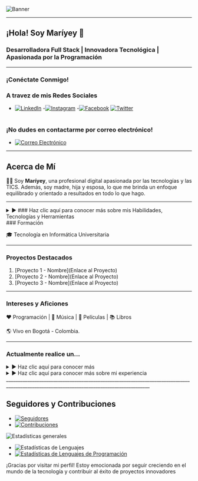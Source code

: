 <!-- Banner para GitHub - Maríyey, Desarrolladora Full Stack -->

![Banner](https://github.com/Mariayey12/Mariayey12/assets/92681721/fc807aca-7cae-4990-aea0-adb30232dfa8)

---

## ¡Hola!  Soy Maríyey 👋

### Desarrolladora Full Stack | Innovadora Tecnológica | Apasionada por la Programación
_________________________________________________________________________________________________________________________________________________________________________________________
### ¡Conéctate Conmigo!
  ### A travez de mis Redes Sociales
- [![LinkedIn](https://img.shields.io/badge/LinkedIn-Profile-blue?style=for-the-badge&logo=linkedin)](https://www.linkedin.com/in/mariayennifermartinezcordero709654268)
-[![Instagram](https://img.shields.io/badge/Instagram-Follow%20Me-orange?style=for-the-badge&logo=instagram)](https://www.instagram.com/tu_usuario_de_instagram)
 -[![Facebook](https://img.shields.io/badge/Facebook-Add%20Me-blue?style=for-the-badge&logo=facebook)](https://www.facebook.com/tu_usuario_de_facebook) [![Twitter](https://img.shields.io/badge/Twitter-Follow-blue?style=for-the-badge&logo=twitter)](https://twitter.com/tu_usuario_de_twitter)<br></br>
### ¡No dudes en contactarme por correo electrónico! 
- [![Correo Electrónico](https://img.shields.io/badge/Email-Contact%20Me-brightgreen?style=for-the-badge&logo=gmail)](mailto:tu@email.com)
_________________________________________________________________________________________________________________________________________________________________________________________
## Acerca de Mí

👩‍💼 Soy **Maríyey**, una profesional digital apasionada por las tecnologías y las TICS. Además, soy madre, hija y esposa, lo que me brinda un enfoque equilibrado y orientado a resultados en todo lo que hago.

---
<details>
<summary>▶️ ### Haz clic aquí para conocer más sobre mis  Habilidades, Tecnologías y Herramientas </summary>

  # Desarrollador Frontend

### Lenguajes
Programación Orientada a Eventos, Orientada a Objetos y Funcional

| HTML5 | CSS3 | Bootstrap | Sass | JavaScript | React | Redux | Vue.js | PHP |
|-------|------|-----------|------|------------|------|-------|-------|-----|
| [![HTML5](https://img.shields.io/badge/HTML5-E34F26?style=for-the-badge)](https://www.w3.org/TR/html52/) | [![CSS3](https://img.shields.io/badge/CSS3-1572B6?style=for-the-badge&logo=css3&logoColor=white)](https://www.w3schools.com/css/) | [![Bootstrap](https://img.shields.io/badge/Bootstrap-5C2D91?style=for-the-badge&logo=bootstrap&logoColor=white)](https://getbootstrap.com) | [![Sass](https://img.shields.io/badge/Sass-CC6699?style=for-the-badge&logo=sass&logoColor=white)](https://sass-lang.com) | [![JavaScript](https://img.shields.io/badge/JavaScript-F7DF1E?style=for-the-badge&logo=javascript&logoColor=black)](https://developer.mozilla.org/en-US/docs/Web/JavaScript) | [![React](https://img.shields.io/badge/React-61DAFB?style=for-the-badge&logo=react&logoColor=black)](https://reactjs.org/) | [![Redux](https://img.shields.io/badge/Redux-764ABC?style=for-the-badge)](https://redux.js.org/) | [![Vue.js](https://img.shields.io/badge/Vue.js-4FC08D?style=for-the-badge&logo=vue.js&logoColor=white)](https://vuejs.org/) | [![PHP](https://img.shields.io/badge/PHP-777BB4?style=for-the-badge&logo=php&logoColor=white)](https://www.php.net)

### Lenguajes Transpiladores de JavaScript
| Webpack | Babel |
|---------|-------|
| [![Webpack](https://img.shields.io/badge/Webpack-8DD6F9?style=for-the-badge&logo=webpack&logoColor=black)](https://webpack.js.org) | [![Babel](https://img.shields.io/badge/Babel-F9DC3E?style=for-the-badge&logo=babel&logoColor=black)](https://babeljs.io/)

# Desarrollador Backend

### Lenguajes
| C | Java | Node.js |
|---|------|---------|
| [![C](https://img.shields.io/badge/C-00599C?style=for-the-badge&logo=&logoColor=white)](https://www.cprogramming.com/) | [![Java](https://img.shields.io/badge/Java-007396?style=for-the-badge&logo=java&logoColor=white)](https://www.java.com) | [![Node.js](https://img.shields.io/badge/Node.js-339933?style=for-the-badge&logo=node.js&logoColor=white)](https://nodejs.org)

### Frameworks
| Spring |
|--------|
| [![Spring](https://img.shields.io/badge/Spring-6DB33F?style=for-the-badge&logo=spring&logoColor=white)](https://spring.io/)

### Tecnologías y Conceptos
REST API, Microservicios, Spring Security, JWT

### Bases de Datos
| MongoDB | MySQL |
|---------|-------|
| [![MongoDB](https://img.shields.io/badge/MongoDB-47A248?style=for-the-badge&logo=mongodb&logoColor=white)](https://www.mongodb.com/) | [![MySQL](https://img.shields.io/badge/MySQL-4479A1?style=for-the-badge&logo=mysql&logoColor=white)](https://www.mysql.com/)

### Backend as a Service (BaaS)
| Firebase | Heroku |
|----------|--------|
| [![Firebase](https://img.shields.io/badge/Firebase-FFCA28?style=for-the-badge&logo=firebase&logoColor=black)](https://firebase.google.com/) | [![Heroku](https://img.shields.io/badge/Heroku-430098?style=for-the-badge&logo=heroku&logoColor=white)](https://heroku.com)

### Testing
| Postman | Jest | JUnit |
|---------|------|-------|
| [![Postman](https://img.shields.io/badge/Postman-FF6C37?style=for-the-badge&logo=postman&logoColor=white)](https://postman.com) | [![Jest](https://www.vectorlogo.zone/logos/jestjsio/jestjsio-icon.svg)](https://jestjs.io) | [![JUnit](https://img.shields.io/badge/JUnit-25A162?style=for-the-badge&logo=junit&logoColor=white)](https://junit.org/junit5/)

# Herramientas y Métodos

### Software
| Figma | Git | Illustrator | Linux | Vercel |
|-------|-----|-------------|-------|--------|
| [![Figma](https://img.shields.io/badge/Figma-F24E1E?style=for-the-badge&logo=figma&logoColor=white)](https://www.figma.com/) | [![Git](https://img.shields.io/badge/Git-F05032?style=for-the-badge&logo=git&logoColor=white)](https://git-scm.com/) | [![Illustrator](https://img.shields.io/badge/Illustrator-FF9A00?style=for-the-badge&logo=adobe-illustrator&logoColor=black)](https://www.adobe.com/in/products/illustrator.html) | [![Linux](https://img.shields.io/badge/Linux-FCC624?style=for-the-badge&logo=linux&logoColor=black)](https://www.linux.org/) | [![Vercel](https://img.shields.io/badge/Vercel-000000?style=for-the-badge&logo=vercel&logoColor=white)](https://vercel.com/)

### Métodos
- Metodologías Ágiles
- Design Thinking
- Diagrama UML
- Patrón Arquitectónico MVC

### Habilidades y Tecnologías

#### Desarrollo Frontend:Languages
Programacion Orientada a eventos,a Objetos y Funcional
- <a href="https://www.w3.org/TR/html52/" style="text-decoration: none;">
  <div style="background-color: #E34F26; color: #ffffff; padding: 10px 40px; border: none; text-align: center; cursor: pointer; display: inline-block;">
    <img src="https://img.shields.io/badge/HTML5-E34F26?style=for-the-badge" alt="HTML5" width="60" height="50">
  </div>
</a>  

[![CSS3](https://img.shields.io/badge/CSS3-1572B6?style=for-the-badge&logo=css3&logoColor=white)](https://www.w3schools.com/css/) [![Bootstrap](https://img.shields.io/badge/Bootstrap-5C2D91?style=for-the-badge&logo=bootstrap&logoColor=white)](https://getbootstrap.com) [![Sass](https://img.shields.io/badge/Sass-CC6699?style=for-the-badge&logo=sass&logoColor=white)](https://sass-lang.com) [![JavaScript](https://img.shields.io/badge/JavaScript-F7DF1E?style=for-the-badge&logo=javascript&logoColor=black)](https://developer.mozilla.org/en-US/docs/Web/JavaScript) [![React](https://img.shields.io/badge/React-61DAFB?style=for-the-badge&logo=react&logoColor=black)](https://reactjs.org/) [![React Router DOM](https://img.shields.io/badge/React%20Router%20DOM-CA4245?style=for-the-badge)](https://reactrouter.com/web/guides/quick-start) [![Redux](https://img.shields.io/badge/Redux-764ABC?style=for-the-badge)](https://redux.js.org/) [![Vue.js](https://img.shields.io/badge/Vue.js-4FC08D?style=for-the-badge&logo=vue.js&logoColor=white)](https://vuejs.org/) [![PHP](https://img.shields.io/badge/PHP-777BB4?style=for-the-badge&logo=php&logoColor=white)](https://www.php.net)
____________________________________________________________________________________________________________________________________________________________________________________________________________

**Lenguajes Tranpilador de JavaScript**
- [![Webpack](https://img.shields.io/badge/Webpack-8DD6F9?style=for-the-badge&logo=webpack&logoColor=black)](https://webpack.js.org) [![Babel](https://img.shields.io/badge/Babel-F9DC3E?style=for-the-badge&logo=babel&logoColor=black)](https://babeljs.io/)
 
#### Desarrollo Backend:
- [![C](https://img.shields.io/badge/C-00599C?style=for-the-badge&logo=&logoColor=white)](https://www.cprogramming.com/) [![Java](https://img.shields.io/badge/Java-007396?style=for-the-badge&logo=java&logoColor=white)](https://www.java.com) [![Node.js](https://img.shields.io/badge/Node.js-339933?style=for-the-badge&logo=node.js&logoColor=white)](https://nodejs.org)                      
[![Spring](https://img.shields.io/badge/Spring-6DB33F?style=for-the-badge&logo=spring&logoColor=white)](https://spring.io/)
____________________________________________________________________________________________________________________________________________________________________________________________________________
- REST API, Microservicios
- Spring Security, JWT
**Database
- [![MongoDB](https://img.shields.io/badge/MongoDB-47A248?style=for-the-badge&logo=mongodb&logoColor=white)](https://www.mongodb.com/) [![MySQL](https://img.shields.io/badge/MySQL-4479A1?style=for-the-badge&logo=mysql&logoColor=white)](https://www.mysql.com/)
_____________________________________________________________________________________________________________________________________________________________________________________________________________
**Backend as a Service (BaaS)
- [![Firebase](https://img.shields.io/badge/Firebase-FFCA28?style=for-the-badge&logo=firebase&logoColor=black)](https://firebase.google.com/)[![Heroku](https://img.shields.io/badge/Heroku-430098?style=for-the-badge&logo=heroku&logoColor=white)](https://heroku.com)
_____________________________________________________________________________________________________________________________________________________________________________________________________________
**Testing
- [![Postman](https://img.shields.io/badge/Postman-FF6C37?style=for-the-badge&logo=postman&logoColor=white)](https://postman.com) <a href="https://jestjs.io" target="_blank" rel="noreferrer"> <img src="https://www.vectorlogo.zone/logos/jestjsio/jestjsio-icon.svg" alt="jest" width="40" height="40"/> </a> <a href="https://www.php.net" target="_blank" rel="noreferrer">[![JUnit](https://img.shields.io/badge/JUnit-25A162?style=for-the-badge&logo=junit&logoColor=white)](https://junit.org/junit5/)
_____________________________________________________________________________________________________________________________________________________________________________________________________________

#### Herramientas y Métodos:
 **Software 
- [![Figma](https://img.shields.io/badge/Figma-F24E1E?style=for-the-badge&logo=figma&logoColor=white)](https://www.figma.com/) [![Git](https://img.shields.io/badge/Git-F05032?style=for-the-badge&logo=git&logoColor=white)](https://git-scm.com/) [![Illustrator](https://img.shields.io/badge/Illustrator-FF9A00?style=for-the-badge&logo=adobe-illustrator&logoColor=black)](https://www.adobe.com/in/products/illustrator.html) [![Linux](https://img.shields.io/badge/Linux-FCC624?style=for-the-badge&logo=linux&logoColor=black)](https://www.linux.org/) [![Vercel](https://img.shields.io/badge/Vercel-000000?style=for-the-badge&logo=vercel&logoColor=white)](https://vercel.com/)
_________________________________________________________________________________________________________________________________________________________________________________________________________
- :sparkles:  Metodologías Ágiles,Diing thinking, Diagrama UML
- UML, Design Thinking
- Patrón Arquitectónico MVC

---
</details>
### Formación

🎓 Tecnología en Informática Universitaria

---
### Proyectos Destacados

1. [Proyecto 1 - Nombre](Enlace al Proyecto)
2. [Proyecto 2 - Nombre](Enlace al Proyecto)
3. [Proyecto 3 - Nombre](Enlace al Proyecto)

---

### Intereses y Aficiones

❤️ Programación | 🖤 Música | 💙 Películas | 📚 Libros

🌎 Vivo en Bogotá - Colombia.

---

### Actualmente realice un...
<details>
<summary>▶️ Haz clic aquí para conocer más  </summary>
🌱 **Bootcamp en Academia Makaia como : Desarrollador Backend**
   - Java, MySQL
   - Programación POO y Funcional
   - Arquitectura de diseño MVC y patrones de diseño
   - Estructuras de Datos, Java Stream API
   - Comunicación de Microservicios
   - Spring Boot, Spring Data
   - Spring Security: Autenticación, Autorización, JWT

💬 **Pregúntame Acerca de:**
   - [Aquí puedes mencionar áreas de especialización o temas en los que te sientes cómodo respondiendo preguntas]

👨‍💻 **Todos Mis Proyectos:**
   - [Proporciona un enlace a tu perfil de GitHub o una sección específica de proyectos]

📝 **Escribo Regularmente Artículos Sobre:**
   - [Si escribes regularmente, menciona los temas sobre los que escribes]

📄 **Conoce Mis Experiencias:**
   - [Enlace a tu currículum o un resumen de tu experiencia]
   - Puedes hacer clic en las flechas para expandir/cerrar la información.
</details>

<details>
<summary>▶️ Haz clic aquí para conocer más sobre mi experiencia</summary>

[Detalles de Experiencia]
</details>
___________________________________________________________________________________________________________________________________________

## Seguidores y Contribuciones
- [![Seguidores](https://img.shields.io/github/followers/Mariayey12?label=Seguidores&style=social)](https://github.com/Mariayey12)
- [![Contribuciones](https://img.shields.io/github/commit-activity/m/Mariayey12/Mariayey12?label=Contribuciones)](https://github.com/Mariayey12/Mariayey12)

![Estadísticas generales](https://github-readme-stats.vercel.app/api?username=Mariayey12&show_icons=true&theme=radical)


- ![Estadísticas de Lenguajes](https://github-readme-stats.vercel.app/api/top-langs/?username=Mariayey12&layout=compact&hide=html)
- [![Estadísticas de Lenguajes de Programación](https://tokei.rs/b1/github/Mariayey12/Mariayey12)](https://tokei.rs/b1/github/Mariayey12/Mariayey12)

¡Gracias por visitar mi perfil! Estoy emocionada por seguir creciendo en el mundo de la tecnología y contribuir al éxito de proyectos innovadores
 





